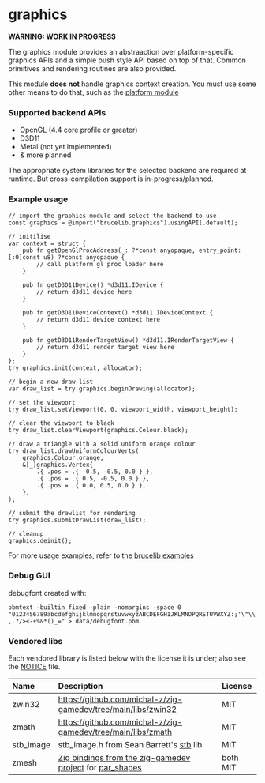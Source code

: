 # graphics
**WARNING: WORK IN PROGRESS**

The graphics module provides an abstraaction over platform-specific graphics APIs and a simple push style API based on top of that. Common primitives and rendering routines are also provided.

This module **does not** handle graphics context creation. You must use some other means to do that, such as the [platform module](https://github.com/hazeycode/brucelib/tree/main/modules/platform)

### Supported backend APIs
- OpenGL (4.4 core profile or greater)
- D3D11
- Metal (not yet implemented)
- & more planned

The appropriate system libraries for the selected backend are required at runtime. But cross-compilation support is in-progress/planned.


### Example usage
```zig
// import the graphics module and select the backend to use
const graphics = @import("brucelib.graphics").usingAPI(.default);

// initilise
var context = struct {
    pub fn getOpenGlProcAddress(_: ?*const anyopaque, entry_point: [:0]const u8) ?*const anyopaque {
        // call platform gl proc loader here
    }

    pub fn getD3D11Device() *d3d11.IDevice {
        // return d3d11 device here
    }

    pub fn getD3D11DeviceContext() *d3d11.IDeviceContext {
        // return d3d11 device context here
    }

    pub fn getD3D11RenderTargetView() *d3d11.IRenderTargetView {
        // return d3d11 render target view here
    }
};
try graphics.init(context, allocator);

// begin a new draw list
var draw_list = try graphics.beginDrawing(allocator);

// set the viewport
try draw_list.setViewport(0, 0, viewport_width, viewport_height);

// clear the viewport to black
try draw_list.clearViewport(graphics.Colour.black);

// draw a triangle with a solid uniform orange colour
try draw_list.drawUniformColourVerts(
    graphics.Colour.orange,
    &[_]graphics.Vertex{
        .{ .pos = .{ -0.5, -0.5, 0.0 } },
        .{ .pos = .{ 0.5, -0.5, 0.0 } },
        .{ .pos = .{ 0.0, 0.5, 0.0 } },
    },
);

// submit the drawlist for rendering
try graphics.submitDrawList(draw_list);

// cleanup
graphics.deinit();
```
For more usage examples, refer to the [brucelib examples](https://github.com/hazeycode/brucelib/tree/main/examples)


### Debug GUI

debugfont created with:

`pbmtext -builtin fixed -plain -nomargins -space 0 "0123456789abcdefghijklmnopqrstuvwxyzABCDEFGHIJKLMNOPQRSTUVWXYZ:;'\"\\,.?/><-+%&*()_=" > data/debugfont.pbm
`


### Vendored libs

Each vendored library is listed below with the license it is under; also see the [NOTICE](NOTICE) file.

| Name | Description | License |
| :--- | :---------- | :------ |
| zwin32 | https://github.com/michal-z/zig-gamedev/tree/main/libs/zwin32 | MIT |
| zmath | https://github.com/michal-z/zig-gamedev/tree/main/libs/zmath | MIT |
| stb_image | stb_image.h from Sean Barrett's [stb](https://github.com/nothings/stb) lib | MIT |
| zmesh | [Zig bindings from the zig-gamedev project](https://github.com/michal-z/zig-gamedev/tree/main/libs/zmesh) for [par_shapes](https://github.com/prideout/par/blob/master/par_shapes.h) | both MIT |

